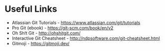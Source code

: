 # Useful Links

- Atlassian Git Tutorials - <https://www.atlassian.com/git/tutorials>
- Pro Git (ebook) - <https://git-scm.com/book/en/v2>
- Oh Sh!t Git - <http://ohshitgit.com/>
- Interactive Git Cheatsheet - <http://ndpsoftware.com/git-cheatsheet.html>
- Gitmoji - <https://gitmoji.dev/>